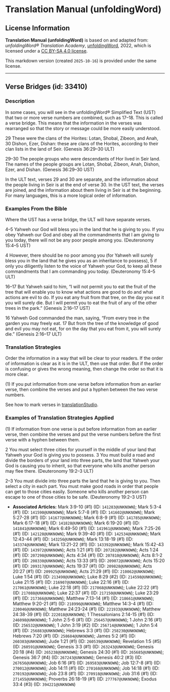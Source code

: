 # Translation Manual (unfoldingWord)

## License Information

**Translation Manual (unfoldingWord)** is based on and adapted from: _unfoldingWord® Translation Academy_, [unfoldingWord](https://unfoldingword.org/utw), 2022, which is licensed under a [CC BY-SA 4.0 license](https://creativecommons.org/licenses/by-sa/4.0/legalcode.en).

This markdown version (created `2025-10-16`) is provided under the same license.



--------------------------------

## Verse Bridges (id: 33410)

### Description

In some cases, you will see in the unfoldingWord® Simplified Text (UST) that two or more verse numbers are combined, such as 17–18\. This is called a verse bridge. This means that the information in the verses was rearranged so that the story or message could be more easily understood.

29 These were the clans of the Horites: Lotan, Shobal, Zibeon, and Anah, 30 Dishon, Ezer, Dishan: these are clans of the Horites, according to their clan lists in the land of Seir. (Genesis 36:29–30 ULT)

29–30 The people groups who were descendants of Hor lived in Seir land. The names of the people groups are Lotan, Shobal, Zibeon, Anah, Dishon, Ezer, and Dishan. (Genesis 36:29–30 UST)

In the ULT text, verses 29 and 30 are separate, and the information about the people living in Seir is at the end of verse 30\. In the UST text, the verses are joined, and the information about them living in Seir is at the beginning. For many languages, this is a more logical order of information.

### Examples From the Bible

Where the UST has a verse bridge, the ULT will have separate verses.

4–5 Yahweh our God will bless you in the land that he is giving to you. If you obey Yahweh our God and obey all the commandments that I am giving to you today, there will not be any poor people among you. (Deuteronomy 15:4–5 UST)

4 However, there should be no poor among you (for Yahweh will surely bless you in the land that he gives you as an inheritance to possess), 5 if only you diligently listen to the voice of Yahweh your God, to keep all these commandments that I am commanding you today. (Deuteronomy 15:4–5 ULT)

16–17 But Yahweh said to him, “I will not permit you to eat the fruit of the tree that will enable you to know what actions are good to do and what actions are evil to do. If you eat any fruit from that tree, on the day you eat it you will surely die. But I will permit you to eat the fruit of any of the other trees in the park.” (Genesis 2:16–17 UST)

16 Yahweh God commanded the man, saying, “From every tree in the garden you may freely eat. 17 But from the tree of the knowledge of good and evil you may not eat, for on the day that you eat from it, you will surely die.” (Genesis 2:16–17 ULT)

### Translation Strategies

Order the information in a way that will be clear to your readers. If the order of information is clear as it is in the ULT, then use that order. But if the order is confusing or gives the wrong meaning, then change the order so that it is more clear.

(1\) If you put information from one verse before information from an earlier verse, then combine the verses and put a hyphen between the two verse numbers.

See how to mark verses in [translationStudio](https://help.door43.org/en/knowledgebase/13-translationstudio-android/docs/24-marking-verses-in-translationstudio).

### Examples of Translation Strategies Applied

(1\) If information from one verse is put before information from an earlier verse, then combine the verses and put the verse numbers before the first verse with a hyphen between them.

2 You must select three cities for yourself in the middle of your land that Yahweh your God is giving you to possess. 3 You must build a road and divide the borders of your land into three parts, the land that Yahweh your God is causing you to inherit, so that everyone who kills another person may flee there. (Deuteronomy 19:2–3 ULT)

2–3 You must divide into three parts the land that he is giving to you. Then select a city in each part. You must make good roads in order that people can get to those cities easily. Someone who kills another person can escape to one of those cities to be safe. (Deuteronomy 19:2–3 UST)

* **Associated Articles:** Mark 3:9-10 (#1) (ID: `141283@UNKNOWN`); Mark 5:3-4 (#1) (ID: `141590@UNKNOWN`); Mark 5:7-8 (#1) (ID: `141602@UNKNOWN`); Mark 5:27-28 (#1) (ID: `141677@UNKNOWN`); Mark 6:8-9 (#1) (ID: `141785@UNKNOWN`); Mark 6:17-18 (#1) (ID: `141828@UNKNOWN`); Mark 6:19-20 (#1) (ID: `141841@UNKNOWN`); Mark 6:49-50 (#1) (ID: `141961@UNKNOWN`); Mark 7:25-26 (#1) (ID: `142128@UNKNOWN`); Mark 9:39-40 (#1) (ID: `142534@UNKNOWN`); Mark 12:43-44 (#1) (ID: `143256@UNKNOWN`); Mark 13:18-19 (#1) (ID: `143374@UNKNOWN`); Mark 13:21-22 (#1) (ID: `143392@UNKNOWN`); Mark 15:42-43 (#1) (ID: `143972@UNKNOWN`); Acts 1:21 (#1) (ID: `207282@UNKNOWN`); Acts 1:24 (#1) (ID: `207298@UNKNOWN`); Acts 4:34 (#1) (ID: `207810@UNKNOWN`); Acts 8:1-2 (#1) (ID: `208330@UNKNOWN`); Acts 13:33 (#1) (ID: `209072@UNKNOWN`); Acts 15:20 (#1) (ID: `209317@UNKNOWN`); Acts 19:37 (#1) (ID: `209828@UNKNOWN`); Acts 20:27 (#1) (ID: `209925@UNKNOWN`); Acts 21:29 (#1) (ID: `210062@UNKNOWN`); Luke 1:54 (#1) (ID: `213490@UNKNOWN`); Luke 8:29 (#2) (ID: `214598@UNKNOWN`); Luke 21:15 (#1) (ID: `216907@UNKNOWN`); Luke 22:16 (#1) (ID: `217061@UNKNOWN`); Luke 22:18 (#1) (ID: `217068@UNKNOWN`); Luke 22:22 (#1) (ID: `217088@UNKNOWN`); Luke 22:37 (#1) (ID: `217150@UNKNOWN`); Luke 23:29 (#1) (ID: `217366@UNKNOWN`); Matthew 7:13-14 (#1) (ID: `218661@UNKNOWN`); Matthew 9:20-21 (#1) (ID: `218996@UNKNOWN`); Matthew 14:3-4 (#1) (ID: `220046@UNKNOWN`); Matthew 24:23-24 (#1) (ID: `221933@UNKNOWN`); Matthew 24:38-39 (#1) (ID: `222018@UNKNOWN`); 1 Thessalonians 2:14-15 (#1) (ID: `246098@UNKNOWN`); 1 John 2:5-6 (#1) (ID: `256457@UNKNOWN`); 1 John 2:16 (#1) (ID: `256532@UNKNOWN`); 1 John 3:19 (#2) (ID: `256714@UNKNOWN`); 1 John 5:4 (#1) (ID: `256883@UNKNOWN`); Hebrews 3:3 (#1) (ID: `258230@UNKNOWN`); Hebrews 7:20 (#1) (ID: `258684@UNKNOWN`); James 5:2 (#1) (ID: `260303@UNKNOWN`); Jude 1:21 (#1) (ID: `260539@UNKNOWN`); Revelation 1:5 (#5) (ID: `260591@UNKNOWN`); Genesis 3:3 (#1) (ID: `263243@UNKNOWN`); Genesis 20:18 (#4) (ID: `265238@UNKNOWN`); Genesis 24:30 (#1) (ID: `265685@UNKNOWN`); Genesis 36:7 (#4) (ID: `267243@UNKNOWN`); Genesis 40:2 (#3) (ID: `267656@UNKNOWN`); Job 6:16 (#1) (ID: `269583@UNKNOWN`); Job 12:7-8 (#1) (ID: `270012@UNKNOWN`); Job 14:11 (#1) (ID: `270168@UNKNOWN`); Job 14:18 (#1) (ID: `270192@UNKNOWN`); Job 23:8 (#1) (ID: `270918@UNKNOWN`); Job 31:6 (#1) (ID: `271455@UNKNOWN`); Proverbs 26:18-19 (#1) (ID: `277767@UNKNOWN`); Exodus 33:4 (#3) (ID: `394221@UNKNOWN`)

